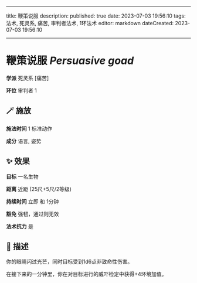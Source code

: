 
---
title: 鞭策说服
description: 
published: true
date: 2023-07-03 19:56:10
tags: 法术, 死灵系, 痛苦, 审判者法术, 1环法术
editor: markdown
dateCreated: 2023-07-03 19:56:10

---

# **鞭策说服** *Persuasive goad*

**学派** 死灵系 \[痛苦\] 

**环位** 审判者 1

## 🪄 施放

**施法时间** 1 标准动作

**成分** 语言, 姿势

## ✨ 效果 

**目标** 一名生物 

**距离** 近距 (25尺+5尺/2等级)  

**持续时间** 立即 和 1分钟 

**豁免** 强韧，通过则无效

**法术抗力** 是

## 📖 描述

你的眼睛闪过光芒，同时目标受到1d6点非致命性伤害。

在接下来的一分钟里，你在对目标进行的威吓检定中获得+4环境加值。
    